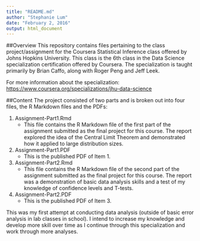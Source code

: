 ```yaml
---
title: "README.md"
author: "Stephanie Lum"
date: "February 2, 2016"
output: html_document
---
```



##Overview
This repository contains files pertaining to the class project/assignment for the Coursera Statistical Inference class offered by Johns Hopkins University. This class is the 6th class in the Data Science specialization certification offered by Coursera. The specialization is taught primarily by Brian Caffo, along with Roger Peng and Jeff Leek.

For more information about the specialization: https://www.coursera.org/specializations/jhu-data-science

##Content
The project consisted of two parts and is broken out into four files, the R Markdown files and the PDFs:  

1. Assignment-Part1.Rmd
      + This file contains the R Markdown file of the first part of the assignment submitted as the final project for this course. The report explored the idea of the Central Limit Theorem and demonstrated how it applied to large distribution sizes.  
2. Assignment-Part1.PDF
      + This is the published PDF of Item 1.
3. Assignment-Part2.Rmd  
      + This file contains the R Markdown file of the second part of the assignment submitted as the final project for this course. The report was a demonstration of basic data analysis skills and a test of my knowledge of confidence levels and T-tests.
4. Assignment-Part2.PDF
      + This is the published PDF of Item 3.

This was my first attempt at conducting data analysis (outside of basic error analysis in lab classes in school). I intend to increase my knowledge and develop more skill over time as I continue through this specialization and work through more analyses.